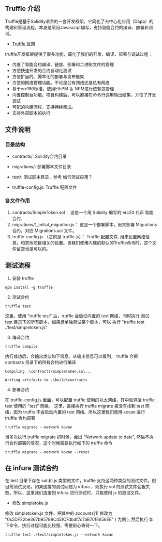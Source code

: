 ## Truffle 介绍
Truffle是基于Solidity语言的一套开发框架，它简化了去中心化应用（Dapp）的构建和管理流程。本身是采用Javascript编写，支持智能合约的编译、部署和测试。
- [Truffle 官网](https://www.trufflesuite.com/docs/truffle/quickstart)

truffle开发框架提供了很多功能，简化了我们的开发、编译、部署与调试过程：

 - 内置了智能合约编译、链接、部署和二进制文件的管理
 - 方便快速开发的合约自动化测试
 - 方便扩展的、脚本化的部署与发布框架
 - 方便的网络管理功能。不论是公有网络还是私有网络
 - 基于erc190标准，使用EthPM ＆ NPM进行依赖包管理
 - 内置控制台功能。项目构建后，可以直接在命令行调用输出结果，方便了开发调试
 - 可配的构建流程，支持持续集成。
 - 支持外部脚本的执行


## 文件说明
### 目录结构
 - contracts/: Solidity合约目录

 - migrations/: 部署脚本文件目录

 - test/: 测试脚本目录，参考 如何测试应用？

 - truffle-config.js: Truffle 配置文件

### 各文件作用
1. contracts/SimpleToken.sol： 这是一个用 Solidity 编写的 erc20 代币 智能合约.
2. migrations/1_initial_migration.js： 这是一个部署脚本，用来部署 Migrations 合约，对应 Migrations.sol 文件。
3. truffle-config.js （之前是 truffle.js）： Truffle 配置文件, 用来设置网络信息，和其他项目相关的设置。当我们使用内建的默认的Truffle命令时，这个文件留空也是可以的。

## 测试流程
1) 安装 truffle
```
npm install -g truffle
```

2) 测试合约
```
truffle test
```
这里，使用 "truffle test" 后，truffle 会启动内置的 test 网络，同时执行 测试 test 目录下的所有脚本，如果想单独测试某个脚本，可以
执行 "truffle test ./test/simpletoken.js"

3) 编译合约
```
truffle compile 
```

执行成功后，会输出类似如下信息。从输出信息可以看到， truffle 会把 contracts 目录下的所有合约进行编译
```
Compiling .\contracts\SimpleToken.sol...

Writing artifacts to .\build\contracts
```

4) 部署合约   

在 truffle-config.js 里面，可以配置 truffle 使用的以太网络，其中就包括 truffle test 使用的 "test" 网络。
这里，直接执行 truffle migrate 报没有找到 test 网络，因为 truffle 不会启动内置的 test 网络。所以这里我们使用 kovan 进行 truffle 合约部署
```
truffle migrate --network kovan
```

当多次执行 truffle migrate 的时候，会出 "Network update to date", 然后不执行合约部署的情况，这个时候需要执行如下的 truffle 命令
```
truffle migrate --network kovan --reset
```

## 在 infura 测试合约
在 test 目录下存在 sol 和 js 类型的文件，truffle 支持这两种类型的测试文件。但目前测试发现，如果连接的测试网络为 infura ，则执行
sol 的测试文件会报失败。所以，这里我们连接到 infura 进行测试时，只能使用 js 的测试文件。

- 修改 simpletoke.js 

修改 simpletoken.js 文件，把其中的 accounts[1] 修改为 "0x5DF22be367b95788Cd51C7dbdf7c7aB70fE856EE" ( 为例 ), 然后执行
如下命令。执行过程可能比较慢，需要耐心等待一下。
```
truffle test ./test/simpletoken.js --network kovan
```
